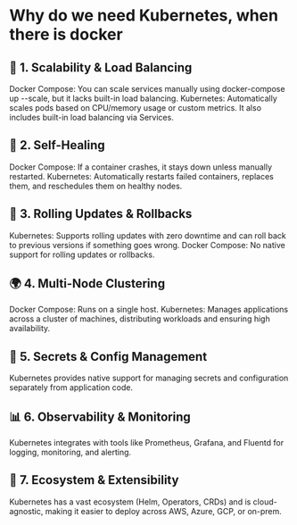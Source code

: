 # Why do we need Kubernetes, when there is docker

## 🧱 1. Scalability & Load Balancing
Docker Compose: You can scale services manually using docker-compose up --scale, but it lacks built-in load balancing.
Kubernetes: Automatically scales pods based on CPU/memory usage or custom metrics. It also includes built-in load balancing via Services.
## 🔁 2. Self-Healing
Docker Compose: If a container crashes, it stays down unless manually restarted.
Kubernetes: Automatically restarts failed containers, replaces them, and reschedules them on healthy nodes.
## 🔄 3. Rolling Updates & Rollbacks
Kubernetes: Supports rolling updates with zero downtime and can roll back to previous versions if something goes wrong.
Docker Compose: No native support for rolling updates or rollbacks.
## 🌍 4. Multi-Node Clustering
Docker Compose: Runs on a single host.
Kubernetes: Manages applications across a cluster of machines, distributing workloads and ensuring high availability.
## 🔐 5. Secrets & Config Management
Kubernetes provides native support for managing secrets and configuration separately from application code.
## 📊 6. Observability & Monitoring
Kubernetes integrates with tools like Prometheus, Grafana, and Fluentd for logging, monitoring, and alerting.
## 🧩 7. Ecosystem & Extensibility
Kubernetes has a vast ecosystem (Helm, Operators, CRDs) and is cloud-agnostic, making it easier to deploy across AWS, Azure, GCP, or on-prem.

